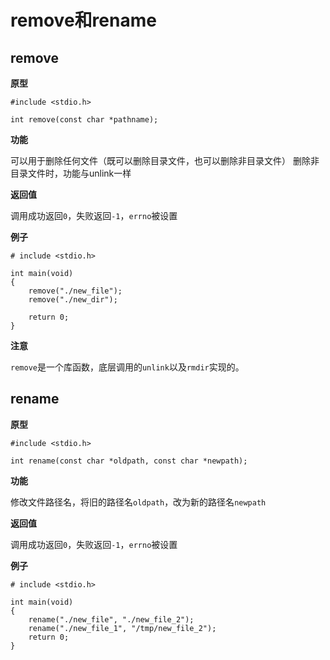 # remove和rename

## remove

**原型**

```
#include <stdio.h>

int remove(const char *pathname);
```

**功能**

可以用于删除任何文件（既可以删除目录文件，也可以删除非目录文件）
删除非目录文件时，功能与unlink一样

**返回值**

调用成功返回`0`，失败返回`-1`，`errno`被设置

**例子**

```
# include <stdio.h>

int main(void)
{
    remove("./new_file");
    remove("./new_dir");

    return 0;
}
```

**注意**

`remove`是一个库函数，底层调用的`unlink`以及`rmdir`实现的。

## rename

**原型**

```
#include <stdio.h>

int rename(const char *oldpath, const char *newpath);
```

**功能**

修改文件路径名，将旧的路径名`oldpath`，改为新的路径名`newpath`

**返回值**

调用成功返回`0`，失败返回`-1`，`errno`被设置

**例子**

```
# include <stdio.h>

int main(void)
{
    rename("./new_file", "./new_file_2");
    rename("./new_file_1", "/tmp/new_file_2");
    return 0;
}
```
